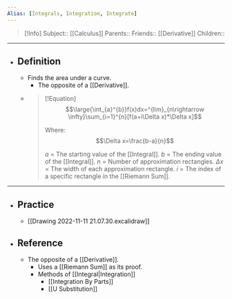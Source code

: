 ```yaml
---
Alias: [Integrals, Integration, Integrate]
---
```

> [!Info]
> Subject:: [[Calculus]]
> Parents:: 
> Friends:: [[Derivative]]
> Children:: 
---
- ## Definition
	- Finds the area under a curve.
		- The opposite of a [[Derivative]].
	- > [!Equation]
	  > $$\large{\int_{a}^{b}}f(x)dx=^{lim}_{n\rightarrow \infty}\sum_{i=1}^{n}[f(a+i\Delta x)*\Delta x]$$
	  > 
	  > Where: $$\Delta x=\frac{b-a}{n}$$
	  > 
	  > $a$ = The starting value of the [[Integral]].
	  > $b$ = The ending value of the [[Integral]].
	  > $n$ = Number of approximation rectangles.
	  > $\Delta x$ = The width of each approximation rectangle.
	  > $i$ = The index of a specific rectangle in the [[Riemann Sum]].
---
- ## Practice
	- [[Drawing 2022-11-11 21.07.30.excalidraw]]
- ## Reference
	- The opposite of a [[Derivative]].
		- Uses a [[Riemann Sum]] as its proof.
		- Methods of [[Integral|Integration]]
			- [[Integration By Parts]]
			- [[U Substitution]]